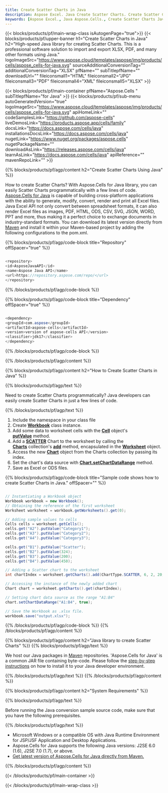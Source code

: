 ```yaml
---
title: Create Scatter Charts in Java
description: Aspose Excel. Java Create Scatter Charts. Create Scatter Charts Java. Create Scatter Charts in Java. Generate Scatter Charts using Java.
keywords: [Aspose Excel., Java Aspose.Cells., Create Scatter Charts Java., Create Scatter Charts in Java., Generate Scatter Charts in Java]
---
```


{{< blocks/products/pf/main-wrap-class isAutogenPage="true">}}
{{< blocks/products/pf/upper-banner h1="Create Scatter Charts in Java" h2="High-speed Java library for creating Scatter Charts. This is a professional software solution to import and export XLSX, PDF, and many other formats using Java." logoImageSrc="https://www.aspose.cloud/templates/aspose/img/products/cells/aspose_cells-for-java.svg" sourceAdditionalConversionTag="" additionalConversionTag="XLSX" pfName="" subTitlepfName="" downloadUrl="" fileiconsmall1="HTML" fileiconsmall2="JPG" fileiconsmall3="PDF" fileiconsmall4="XML" fileiconsmall5="XLSX" >}}

{{< blocks/products/pf/main-container pfName="Aspose.Cells " subTitlepfName="for Java" >}}
{{< blocks/products/pf/sub-menu autoGeneratedVersion="true" logoImageSrc="https://www.aspose.cloud/templates/aspose/img/products/cells/aspose_cells-for-java.svg" apiHomeLink="" codeSamplesLink="https://github.com/aspose-cells" liveDemosLink="https://products.aspose.app/cells/family" docsLink="https://docs.aspose.com/cells/java" installationsDocsLink="https://docs.aspose.com/cells/java" nugetLink="https://www.nuget.org/packages/aspose.cells" nugetPackageName="" downloadAsLink="https://releases.aspose.com/cells/java" learnAsLink="https://docs.aspose.com/cells/java" apiReference="" mavenRepoLink="" >}}

{{% blocks/products/pf/agp/content h2="Create Scatter Charts Using Java" %}}

How to create Scatter Charts? With Aspose.Cells for Java library, you can easily Scatter Charts programmatically with  a few lines of code. [Aspose.Cells for Java](https://products.aspose.com/cells/java) is capable of building cross-platform applications with the ability to generate, modify, convert, render and print all Excel files. Java Excel API not only convert between spreadsheet formats, it can also render Excel files as images, PDF, HTML, ODS, CSV, SVG, JSON, WORD, PPT and more, thus making it a perfect choice to exchange documents in industry-standard formats. You can download its latest version directly from [Maven](https://repository.aspose.com/webapp/#/artifacts/browse/tree/General/repo/com/aspose/aspose-cells) and install it within your Maven-based project by adding the following configurations to the pom.xml.

{{% blocks/products/pf/agp/code-block title="Repository" offSpacer="true" %}}

```cs

<repository>
<id>AsposeJavaAPI</id>
<name>Aspose Java API</name>
<url>https://repository.aspose.com/repo/</url>
</repository>

```

{{% /blocks/products/pf/agp/code-block %}}

{{% blocks/products/pf/agp/code-block title="Dependency" offSpacer="true" %}}

```cs

<dependency>
<groupId>com.aspose</groupId>
<artifactId>aspose-cells</artifactId>
<version>version of aspose-cells API</version>
<classifier>jdk17</classifier>
</dependency>

```

{{% /blocks/products/pf/agp/code-block %}}

{{% /blocks/products/pf/agp/content %}}



{{% blocks/products/pf/agp/content h2="How to Create Scatter Charts in Java" %}}

{{% blocks/products/pf/agp/text %}}

Need to create Scatter Charts programmatically? Java developers can easily create Scatter Charts in just a few lines of code.

{{% /blocks/products/pf/agp/text %}}

1. Include the namespace in your class file
1. Create [**Workbook**](https://reference.aspose.com/cells/java/com.aspose.cells/workbook/) class instance.
1. Add some data to worksheet cells with the [**Cell**](https://reference.aspose.com/cells/java/com.aspose.cells/cell/) object's [**putValue**](https://reference.aspose.com/cells/java/com.aspose.cells/cell/#putValue-int-) method.
1. Add a [**SCATTER**](https://reference.aspose.com/cells/java/com.aspose.cells/charttype/) Chart to the worksheet by calling the [**Charts**](https://reference.aspose.com/cells/java/com.aspose.cells/chartcollection/) collection's [**add**](https://reference.aspose.com/cells/java/com.aspose.cells/chartcollection/#add-int-int-int-int-int-) method, encapsulated in the [**Worksheet**](https://reference.aspose.com/cells/java/com.aspose.cells/worksheet/) object.
1. Access the new [**Chart**](https://reference.aspose.com/cells/java/com.aspose.cells/chart/) object from the Charts collection by passing its index.
1. Set the chart's data source with [**Chart.setChartDataRange**](https://reference.aspose.com/cells/java/com.aspose.cells/chart/#setChartDataRange-java.lang.String-boolean-) method.
1. Save as Excel or ODS files.

{{% blocks/products/pf/agp/code-block title="Sample code shows how to create Scatter Charts in Java." offSpacer="" %}}

```cs

// Instantiating a Workbook object
Workbook workbook = new Workbook();
// Obtaining the reference of the first worksheet
Worksheet worksheet = workbook.getWorksheets().get(0);

// Adding sample values to cells
Cells cells = worksheet.getCells();
cells.get("A2").putValue("Category1");
cells.get("A3").putValue("Category2");
cells.get("A4").putValue("Category3");

cells.get("B1").putValue("Scatter");
cells.get("B2").putValue(324);
cells.get("B3").putValue(200);
cells.get("B4").putValue(450);

// Adding a Scatter chart to the worksheet
int chartIndex = worksheet.getCharts().add(ChartType.SCATTER, 6, 2, 20, 10);

// Accessing the instance of the newly added chart
Chart chart = worksheet.getCharts().get(chartIndex);

// Setting chart data source as the range "A1:B4"
chart.setChartDataRange("A1:B4", true);

// Save the Workbook as .xlsx file.
workbook.save("output.xlsx");

```

{{% /blocks/products/pf/agp/code-block %}}
{{% /blocks/products/pf/agp/content %}}

{{% blocks/products/pf/agp/content h2="Java library to create Scatter Charts" %}}
{{% blocks/products/pf/agp/text %}}

We host our Java packages in [Maven](https://repository.aspose.com/webapp/#/artifacts/browse/tree/General/repo/com/aspose/aspose-cells) repositories. 'Aspose.Cells for Java' is a common JAR file containing byte-code. Please follow the [step-by-step instructions](https://docs.aspose.com/cells/java/installation/) on how to install it to your Java developer environment.

{{% /blocks/products/pf/agp/text %}}
{{% /blocks/products/pf/agp/content %}}

{{% blocks/products/pf/agp/content h2="System Requirements" %}}

{{% blocks/products/pf/agp/text %}}

Before running the Java conversion sample source code, make sure that you have the following prerequisites.  

{{% /blocks/products/pf/agp/text %}}

- Microsoft Windows or a compatible OS with Java Runtime Environment for JSP/JSF Application and Desktop Applications.
- Aspose.Cells for Java supports the following Java versions: J2SE 6.0 (1.6), J2SE 7.0 (1.7), or above.
- [Get latest version of Aspose.Cells for Java directly from Maven.](https://docs.aspose.com/cells/java/installation/) 

{{% /blocks/products/pf/agp/content %}}


{{< /blocks/products/pf/main-container >}}
    
{{< /blocks/products/pf/main-wrap-class >}}
